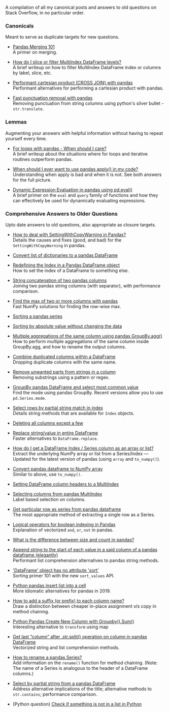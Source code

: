 A compilation of all my canonical posts and answers to old questions on Stack Overflow, in no particular order.


### Canonicals
Meant to serve as duplicate targets for new questions.

- [Pandas Merging 101](https://stackoverflow.com/questions/53645882/pandas-merging-101)        
A primer on merging.

- [How do I slice or filter MultiIndex DataFrame levels?](https://stackoverflow.com/q/53927460/4909087)     
A brief writeup on how to filter MultiIndex DataFrame index or columns by label, slice, etc.

- [Performant cartesian product (CROSS JOIN) with pandas](https://stackoverflow.com/questions/53699012/performant-cartesian-product-cross-join-with-pandas)     
Performant alternatives for performing a cartesian product with pandas.

- [Fast punctuation removal with pandas](https://stackoverflow.com/q/50444346/4909087)     
Removing punctuation from string columns using python's silver bullet - `str.translate`.

### Lemmas
Augmenting your answers with helpful information without having to repeat yourself every time.

- [For loops with pandas - When should I care?](https://stackoverflow.com/questions/54028199/for-loops-with-pandas-when-should-i-care)     
A brief writeup about the situations where for loops and iterative routines outperform pandas.

- [When should I ever want to use pandas apply() in my code?](https://stackoverflow.com/q/54432583/4909087)    
Understanding when apply is bad and when it is not. See both answers for the full picture.

- [Dynamic Expression Evaluation in pandas using pd.eval()](https://stackoverflow.com/q/53779986/4909087)     
A brief primer on the `eval` and `query` family of functions and how they can effectively be used for dynamically evaluating expressions.

### Comprehensive Answers to Older Questions
Upto date answers to old questions, also appropriate as closure targets.

- [How to deal with SettingWithCopyWarning in Pandas?](https://stackoverflow.com/questions/20625582/how-to-deal-with-settingwithcopywarning-in-pandas/53954986#53954986)    
Details the causes and fixes (good, and bad) for the `SettingWithCopyWarning` in pandas. 

- [Convert list of dictionaries to a pandas DataFrame](https://stackoverflow.com/questions/20638006/convert-list-of-dictionaries-to-a-pandas-dataframe/53831756#53831756)    

- [Redefining the Index in a Pandas DataFrame object](https://stackoverflow.com/questions/10457584/redefining-the-index-in-a-pandas-dataframe-object/54297213#54297213)    
How to set the index of a DataFrame to something else.

- [String concatenation of two pandas columns](https://stackoverflow.com/questions/11858472/string-concatenation-of-two-pandas-columns/54298586#54298586)    
Joining two pandas string columns (with separator), with performance comparison.

- [Find the max of two or more columns with pandas](https://stackoverflow.com/questions/12169170/find-the-max-of-two-or-more-columns-with-pandas/54299629#54299629)    
Fast NumPy solutions for finding the row-wise max.

- [Sorting a pandas series](https://stackoverflow.com/questions/12133075/sorting-a-pandas-series/54299881#54299881)    


- [Sorting by absolute value without changing the data](https://stackoverflow.com/questions/30486263/sorting-by-absolute-value-without-changing-the-data/54299995#54299995)    


- [Multiple aggregations of the same column using pandas GroupBy.agg()](https://stackoverflow.com/questions/12589481/multiple-aggregations-of-the-same-column-using-pandas-groupby-agg/54300159#54300159)    
How to perform multiple aggregations of the same column inside GroupBy.agg, and how to rename the output columns.

- [Combine duplicated columns within a DataFrame](https://stackoverflow.com/questions/13078751/combine-duplicated-columns-within-a-dataframe/54300430#54300430)    
Dropping duplicate columns with the same name. 

- [Remove unwanted parts from strings in a column](https://stackoverflow.com/questions/13682044/remove-unwanted-parts-from-strings-in-a-column/54302517#54302517)    
Removing substrings using a pattern or regex.

- [GroupBy pandas DataFrame and select most common value](https://stackoverflow.com/questions/15222754/groupby-pandas-dataframe-and-select-most-common-value/54304691#54304691)    
Find the mode using pandas GroupBy. Recent versions allow you to use `pd.Series.mode`.

- [Select rows by partial string match in index](https://stackoverflow.com/questions/16617394/select-rows-by-partial-string-match-in-index/54314677#54314677)    
Details string methods that are available for `Index` objects.


- [Deleting all columns except a few](https://stackoverflow.com/questions/16616141/deleting-all-columns-except-a-few-python-pandas/54315757#54315757)    

- [Replace string/value in entire DataFrame](https://stackoverflow.com/questions/17142304/replace-string-value-in-entire-dataframe/54322615#54322615)    
Faster alternatives to `DataFrame.replace`.

- [How do I get a DataFrame Index / Series column as an array or list?](https://stackoverflow.com/questions/17241004/how-do-i-get-a-dataframe-index-series-column-as-an-array-or-list/54324513#54324513)      
Extract the underlying NumPy array or list from a Series/Index — Updated for the latest version of pandas (using `array` and `to_numpy()`).

- [Convert pandas dataframe to NumPy array](https://stackoverflow.com/questions/13187778/convert-pandas-dataframe-to-numpy-array/54508052#54508052)        
Similar to above, use `to_numpy()`.

- [Setting DataFrame column headers to a MultiIndex](https://stackoverflow.com/questions/18262962/setting-dataframe-column-headers-to-a-multiindex/54335583#54335583)    


- [Selecting columns from pandas MultiIndex](https://stackoverflow.com/questions/18470323/selecting-columns-from-pandas-multiindex/54337009#54337009)    
Label based selection on columns.

- [Get particular row as series from pandas dataframe](https://stackoverflow.com/questions/19599578/get-particular-row-as-series-from-pandas-dataframe/54344511#54344511)    
The most appropriate method of extracting a single row as a Series.

- [Logical operators for boolean indexing in Pandas](https://stackoverflow.com/a/54358361/4909087)    
Explanation of vectorized `and`, `or`, `not` in pandas.

- [What is the difference between size and count in pandas?](https://stackoverflow.com/a/54364400/4909087)    

- [Append string to the start of each value in a said column of a pandas dataframe (elegantly)](https://stackoverflow.com/a/54392591/4909087)    
Performant list comprehension alternatives to pandas string methods.

- ['DataFrame' object has no attribute 'sort'](https://stackoverflow.com/a/54399214/4909087)    
Sorting primer 101 with the new `sort_values` API.

- [Python pandas insert list into a cell](https://stackoverflow.com/questions/26483254/python-pandas-insert-list-into-a-cell/54399996#54399996)    
More idiomatic alternatives for pandas in 2019.

- [How to add a suffix (or prefix) to each column name?](https://stackoverflow.com/a/54410631/4909087)    
Draw a distinction between cheaper in-place assignment v/s copy in method chaining.

- [Python Pandas Create New Column with Groupby().Sum()](https://stackoverflow.com/a/54417351/4909087)    
Interesting alternative to `transform` using map

- [Get last “column” after .str.split() operation on column in pandas DataFrame](https://stackoverflow.com/a/54457389/4909087)    
Vectorized string and list comprehension methods.

- [How to rename a pandas Series?](https://stackoverflow.com/questions/18553503/how-to-rename-a-pandas-series-object/55295478#55295478)    
Add information on the `rename()` function for method chaining. (Note: The name of a Series is analogous to the header of a DataFrame columns.)

- [Select by partial string from a pandas DataFrame](https://stackoverflow.com/a/55335207/4909087)      
Address alternative implications of the title; alternative methods to `str.contains`; performance comparison.


- (Python question) [Check if something is not in a list in Python](https://stackoverflow.com/a/54437309/4909087)
